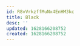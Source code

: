 ```yaml
---
id: R8vVrkzffMuNx4EnHM3kc
title: Black
desc: ''
updated: 1628166208752
created: 1628166208752
---
```



